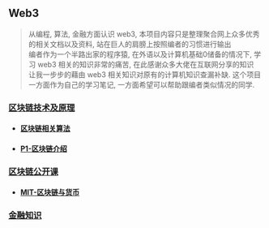  Web3
---
> 从编程, 算法, 金融方面认识 web3, 本项目内容只是整理聚合网上众多优秀的相关文档以及资料, 站在巨人的肩膀上按照编者的习惯进行输出  
> 编者作为一个半路出家的程序猿, 在外语以及计算机基础0储备的情况下, 学习 web3 相关的知识非常的痛苦, 在此感谢众多大佬在互联网分享的知识  
> 让我一步步的藉由 web3 相关知识对原有的计算机知识查漏补缺.
> 这个项目一方面作为自己的学习笔记, 一方面希望可以帮助跟编者类似情况的同学.

### [区块链技术及原理](./block-chain/README.md)
 - #### [区块链相关算法](./block-chain/block-chain-algorithm/README.md)
 - #### [P1-区块链介绍](./block-chain/P1-blockchain-principles/src/main/java/com/sozcos/p1/README.md)

### [区块链公开课](./open-course)
 - #### [MIT-区块链与货币](./open-course/MIT-blockchain-and-money/README.md)

### [金融知识](./financial-knowledge/README.md)


